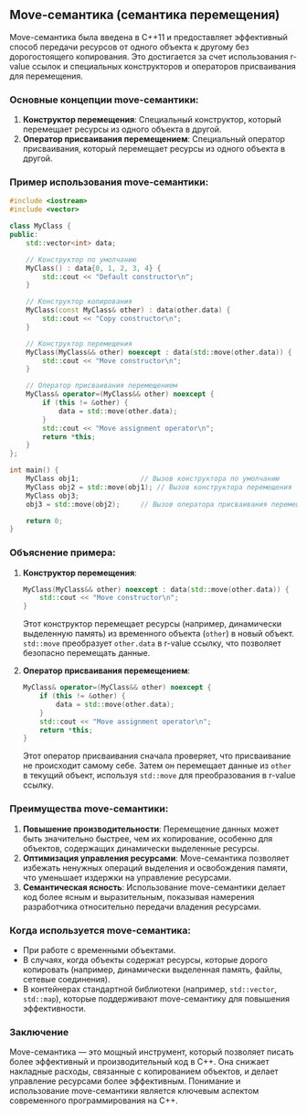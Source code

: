 
## Move-семантика (семантика перемещения)

Move-семантика была введена в C++11 и предоставляет эффективный способ передачи ресурсов от одного объекта к другому без дорогостоящего копирования. Это достигается за счет использования r-value ссылок и специальных конструкторов и операторов присваивания для перемещения.

### Основные концепции move-семантики:

1. **Конструктор перемещения**: Специальный конструктор, который перемещает ресурсы из одного объекта в другой.
2. **Оператор присваивания перемещением**: Специальный оператор присваивания, который перемещает ресурсы из одного объекта в другой.

### Пример использования move-семантики:

```cpp
#include <iostream>
#include <vector>

class MyClass {
public:
    std::vector<int> data;

    // Конструктор по умолчанию
    MyClass() : data{0, 1, 2, 3, 4} {
        std::cout << "Default constructor\n";
    }

    // Конструктор копирования
    MyClass(const MyClass& other) : data(other.data) {
        std::cout << "Copy constructor\n";
    }

    // Конструктор перемещения
    MyClass(MyClass&& other) noexcept : data(std::move(other.data)) {
        std::cout << "Move constructor\n";
    }

    // Оператор присваивания перемещением
    MyClass& operator=(MyClass&& other) noexcept {
        if (this != &other) {
            data = std::move(other.data);
        }
        std::cout << "Move assignment operator\n";
        return *this;
    }
};

int main() {
    MyClass obj1;               // Вызов конструктора по умолчанию
    MyClass obj2 = std::move(obj1); // Вызов конструктора перемещения
    MyClass obj3;
    obj3 = std::move(obj2);     // Вызов оператора присваивания перемещением

    return 0;
}
```

### Объяснение примера:

1. **Конструктор перемещения**:
   ```cpp
   MyClass(MyClass&& other) noexcept : data(std::move(other.data)) {
       std::cout << "Move constructor\n";
   }
   ```
   Этот конструктор перемещает ресурсы (например, динамически выделенную память) из временного объекта (`other`) в новый объект. `std::move` преобразует `other.data` в r-value ссылку, что позволяет безопасно перемещать данные.

2. **Оператор присваивания перемещением**:
   ```cpp
   MyClass& operator=(MyClass&& other) noexcept {
       if (this != &other) {
           data = std::move(other.data);
       }
       std::cout << "Move assignment operator\n";
       return *this;
   }
   ```
   Этот оператор присваивания сначала проверяет, что присваивание не происходит самому себе. Затем он перемещает данные из `other` в текущий объект, используя `std::move` для преобразования в r-value ссылку.

### Преимущества move-семантики:

1. **Повышение производительности**: Перемещение данных может быть значительно быстрее, чем их копирование, особенно для объектов, содержащих динамически выделенные ресурсы.
2. **Оптимизация управления ресурсами**: Move-семантика позволяет избежать ненужных операций выделения и освобождения памяти, что уменьшает издержки на управление ресурсами.
3. **Семантическая ясность**: Использование move-семантики делает код более ясным и выразительным, показывая намерения разработчика относительно передачи владения ресурсами.

### Когда используется move-семантика:

- При работе с временными объектами.
- В случаях, когда объекты содержат ресурсы, которые дорого копировать (например, динамически выделенная память, файлы, сетевые соединения).
- В контейнерах стандартной библиотеки (например, `std::vector`, `std::map`), которые поддерживают move-семантику для повышения эффективности.

### Заключение

Move-семантика — это мощный инструмент, который позволяет писать более эффективный и производительный код в C++. Она снижает накладные расходы, связанные с копированием объектов, и делает управление ресурсами более эффективным. Понимание и использование move-семантики является ключевым аспектом современного программирования на C++.